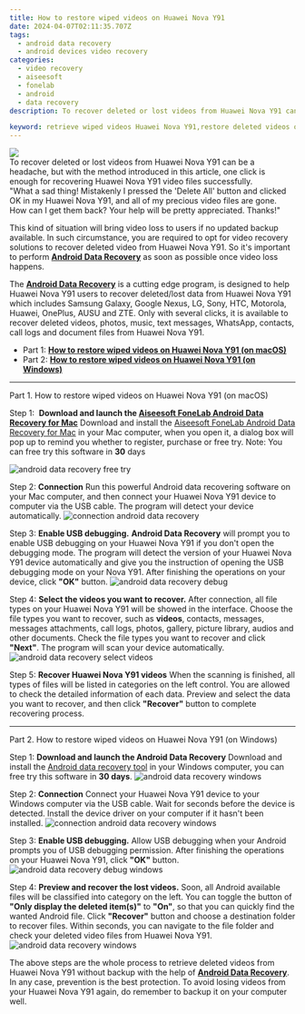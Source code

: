 ```yaml
---
title: How to restore wiped videos on Huawei Nova Y91
date: 2024-04-07T02:11:35.707Z
tags: 
  - android data recovery
  - android devices video recovery
categories: 
  - video recovery
  - aiseesoft
  - fonelab
  - android
  - data recovery
description: To recover deleted or lost videos from Huawei Nova Y91 can be a headache, but with the method introduced in this article, one click is enough for recovering Huawei Nova Y91 video files successfully.

keyword: retrieve wiped videos Huawei Nova Y91,restore deleted videos on Huawei Nova Y91,Regain missing videos on Huawei Nova Y91,recover lost videos from Huawei Nova Y91,save lost videos on Huawei Nova Y91,undeleted videos from Huawei Nova Y91,my video deleted from Huawei Nova Y91 how to undo video,how to recover deleted video in Huawei Nova Y91,how to refind deleted video from Huawei Nova Y91,how can i find my deleted video Huawei Nova Y91,Huawei Nova Y91 deleted video,Huawei Nova Y91 video disappeared
---
```


<img src="https://img0mobiles.techidaily.com/images/best-assets/devices/huawei/huawei-nova-y91/1.jpg" class="atpl-imgstyle"  />

<div class="atpl-content atpl-for-fonelab-android recover-video">

<div class="atpl-post-description-part-1">
To recover deleted or lost videos from Huawei Nova Y91 can be a headache, but with the method introduced in this article, one click is enough for recovering Huawei Nova Y91 video files successfully.

</div>

<div class="atpl-post-description-part-2">
<div class="tpl-content-sub-paragraph-question">
  "What a sad thing! Mistakenly I pressed the 'Delete All' button and clicked OK in my Huawei Nova Y91, and all of my precious video files are gone. How can I get them back? Your help will be pretty appreciated. Thanks!"
</div>
<div class="tpl-content-sub-paragraph-content">
  <p>
    This kind of situation will bring video loss to users if no updated backup available. In such circumstance, you are required to opt for video recovery solutions to recover deleted video from Huawei Nova Y91. So it's important to perform <a href="https://tools.techidaily.com/aiseesoft-android-data-recovery/" ><strong>Android Data Recovery</strong></a> as soon as possible once video loss happens.
  </p>
</div>

</div>

<div class="atpl-post-description-part-3">
<div class="tpl-content-sub-paragraph-normal">
    <p>
        The <a href="https://tools.techidaily.com/aiseesoft-android-data-recovery/" ><strong>Android Data Recovery</strong></a> is a cutting edge program, is designed to help Huawei Nova Y91 users to recover deleted/lost data from Huawei Nova Y91 which includes Samsung Galaxy, Google Nexus, LG, Sony, HTC, Motorola, Huawei, OnePlus, AUSU and ZTE. Only with several clicks, it is available to recover deleted videos, photos, music, text messages, WhatsApp, contacts, call logs and document files from Huawei Nova Y91.
    </p>
</div>
</div>

<ul>
  <li>Part 1: <strong><a href="#p1"> How to restore wiped videos on Huawei Nova Y91  (on macOS)</a></strong></li>
  <li>Part 2: <strong><a href="#p2"> How to restore wiped videos on Huawei Nova Y91  (on Windows)</a></strong></li>
</ul>

<!-- Part 1 -->
<a id="p1" name="p1" ></a><hr>

<div>
  <span class="atpl-step-part-style">Part 1. How to restore wiped videos on Huawei Nova Y91 (on macOS)</span>
</div>  

<span class="atpl-stepstyle-a"><span>Step 1: </span></span> <strong>Download and launch the <a href="https://tools.techidaily.com/aiseesoft-android-data-recovery-for-mac/" >Aiseesoft FoneLab Android Data Recovery for Mac</a></strong>
Download and install the <a href="https://tools.techidaily.com/aiseesoft-android-data-recovery-for-mac/" >Aiseesoft FoneLab Android Data Recovery for Mac</a> in your Mac computer, when you open it, a dialog box will pop up to remind you whether to register, purchase or free try.
Note: You can free try this software in <strong>30</strong> days

<img src="https://tools.techidaily.com/images/apps/aiseesoft/android-data-recovery/mac-free-try.png" class="atpl-imgstyle" alt="android data recovery free try" />

<span class="atpl-stepstyle-a"><span>Step 2: </span></span> <strong>Connection</strong>
Run this powerful Android data recovering software on your Mac computer, and then connect your Huawei Nova Y91 device to computer via the USB cable. The program will detect your device automatically.
<img src="https://tools.techidaily.com/images/apps/aiseesoft/android-data-recovery/mac-connection-interface.jpg" class="atpl-imgstyle" alt="connection android data recovery" />

<span class="atpl-stepstyle-a"><span>Step 3: </span></span> <strong>Enable USB debugging.</strong>
<strong>Android Data Recovery</strong> will prompt you to enable USB debugging on your Huawei Nova Y91 if you don't open the debugging mode. The program will detect the version of your Huawei Nova Y91 device automatically and give you the instruction of opening the USB debugging mode on your Nova Y91. After finishing the operations on your device, click <strong>"OK"</strong> button.
<img src="https://tools.techidaily.com/images/apps/aiseesoft/android-data-recovery/mac-android-usb-debug.jpg"  class="atpl-imgstyle" alt="android data recovery debug" />

<span class="atpl-stepstyle-a"><span>Step 4: </span></span> <strong>Select the videos you want to recover.</strong>
After connection, all file types on your Huawei Nova Y91 will be showed in the interface. Choose the file types you want to recover, such as <strong>videos</strong>, contacts, messages, messages attachments, call logs, photos, gallery, picture library,  audios and other documents. Check the file types you want to recover and click <b>"Next"</b>. The program will scan your device automatically.
<img src="https://tools.techidaily.com/images/apps/aiseesoft/android-data-recovery/mac-choose-type-videos.jpg" class="atpl-imgstyle" alt="android data recovery select videos" />

<span class="atpl-stepstyle-a"><span>Step 5: </span></span> <strong>Recover Huawei Nova Y91 videos</strong>
When the scanning is finished, all types of files will be listed in categories on the left control. You are allowed to check the detailed information of each data. Preview and select the data you want to recover, and then click <b>"Recover"</b> button to complete recovering process.


<a id="p2" name="p2"></a><hr>

<!-- Part 2 -->
<div>
<span class="atpl-step-part-style">Part 2. How to restore wiped videos on Huawei Nova Y91 (on Windows)</span>
</div>

<span class="atpl-stepstyle-a"><span>Step 1: </span></span> <strong>Download and launch the Android Data Recovery</strong>
Download and install the <a href="https://tools.techidaily.com/aiseesoft-android-data-recovery-for-win/" >Android data recovery tool</a> in your Windows computer, you can free try this software in <b>30 days</b>.
<img src="https://tools.techidaily.com/images/apps/aiseesoft/android-data-recovery/win-start-interface.png"  class="atpl-imgstyle" alt="android data recovery windows" />

<span class="atpl-stepstyle-a"><span>Step 2: </span></span> <strong>Connection</strong>
Connect your Huawei Nova Y91 device to your Windows computer via the USB cable. Wait for seconds before the device is detected. Install the device driver on your computer if it hasn't been installed.
<img src="https://tools.techidaily.com/images/apps/aiseesoft/android-data-recovery/win-connection-interface.png" class="atpl-imgstyle" alt="connection android data recovery windows" />

<span class="atpl-stepstyle-a"><span>Step 3: </span></span> <strong>Enable USB debugging.</strong>
Allow USB debugging when your Android prompts you of USB debugging permission. After finishing the operations on your Huawei Nova Y91, click <b>"OK"</b> button.
<img src="https://tools.techidaily.com/images/apps/aiseesoft/android-data-recovery/win-android-usb-debug.png" class="atpl-imgstyle" alt="android data recovery debug windows" />

<span class="atpl-stepstyle-a"><span>Step 4: </span></span> <strong>Preview and recover the lost videos.</strong>
Soon, all Android available files will be classified into category on the left. You can toggle the button of <b>"Only display the deleted item(s)"</b> to <b>"On"</b>, so that you can quickly find the wanted Android file. Click <b>"Recover"</b> button and choose a destination folder to recover files. Within seconds, you can navigate to the file folder and check your deleted video files from Huawei Nova Y91.
<img src="https://tools.techidaily.com/images/apps/aiseesoft/android-data-recovery/win-recover-videos.jpg" class="atpl-imgstyle" alt="android data recovery windows" />

<div class="atpl-post-description-part-4">
<div class="tpl-content-sub-paragraph-normal">
    <p>
        The above steps are the whole process to retrieve deleted videos from Huawei Nova Y91 without backup with the help of <a href="https://tools.techidaily.com/aiseesoft-android-data-recovery/" ><strong>Android Data Recovery</strong></a>. In any case, prevention is the best protection. To avoid losing videos from your Huawei Nova Y91 again, do remember to backup it on your computer well.
    </p>
</div>
</div>

<ins class="adsbygoogle"
     style="display:block"
     data-ad-client="ca-pub-7571918770474297"
     data-ad-slot="8358498916"
     data-ad-format="auto"
     data-full-width-responsive="true"></ins>



</div>
<ins class="adsbygoogle"
    style="display:block"
    data-ad-format="autorelaxed"
    data-ad-client="ca-pub-7571918770474297"
    data-ad-slot="1223367746"></ins>
